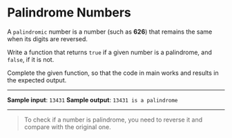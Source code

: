 # Palindrome Numbers

A `palindromic` number is a number (such as **626**) that remains the same when its digits are reversed.

Write a function that returns `true` if a given number is a palindrome, and `false`, if it is not.

Complete the given function, so that the code in main works and results in the expected output.

---

**Sample input**: `13431`
**Sample output**: `13431 is a palindrome`

---

>To check if a number is palindrome, you need to reverse it and compare with the original one.
